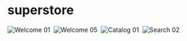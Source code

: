 # superstore
![Welcome 01](https://user-images.githubusercontent.com/90906602/136977106-aad3f540-0029-4b35-a316-d0e7a9c78c77.png)
&nbsp;![Welcome 05](https://user-images.githubusercontent.com/90906602/136977123-24a422d3-9dc4-4d72-a47d-3d4df79db7cb.png)
&nbsp;![Catalog 01](https://user-images.githubusercontent.com/90906602/136977137-d78ec7ab-64fb-4281-9630-cd9b864015bf.png)
&nbsp;![Search 02](https://user-images.githubusercontent.com/90906602/136977145-fcb189b6-81e3-4cbd-983c-0d60cb76c6c6.png)
